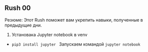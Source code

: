 ## Rush 00
Резюме: Этот Rush поможет вам укрепить навыки, полученные в предыдущие дни.


1) Установака Jupyter notebook в venv
- `pip3 install jupyter `
Запускаем командой
`jupyter notebook`
